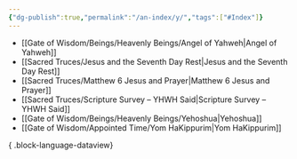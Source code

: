 ```yaml
---
{"dg-publish":true,"permalink":"/an-index/y/","tags":["#Index"]}
---
```



- [[Gate of Wisdom/Beings/Heavenly Beings/Angel of Yahweh\|Angel of Yahweh]]
- [[Sacred Truces/Jesus and the Seventh Day Rest\|Jesus and the Seventh Day Rest]]
- [[Sacred Truces/Matthew 6 Jesus and Prayer\|Matthew 6 Jesus and Prayer]]
- [[Sacred Truces/Scripture Survey – YHWH Said\|Scripture Survey – YHWH Said]]
- [[Gate of Wisdom/Beings/Heavenly Beings/Yehoshua\|Yehoshua]]
- [[Gate of Wisdom/Appointed Time/Yom HaKippurim\|Yom HaKippurim]]

{ .block-language-dataview}